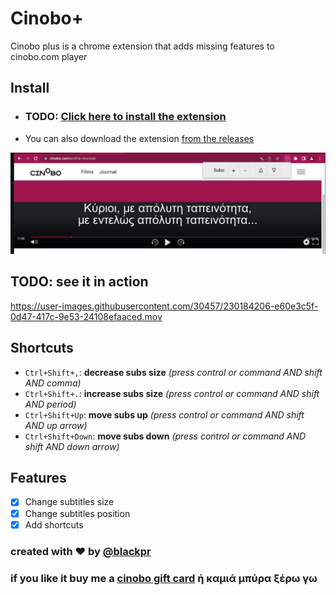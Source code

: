 # Cinobo+

Cinobo plus is a chrome extension that adds missing features to cinobo.com player

## Install

- ### TODO: [Click here to install the extension](#todo)
- You can also download the extension [from the releases](https://github.com/blackpr/cinobo-plus-chrome/releases)

![screenshot](./screenshots/subs-screenshot.jpg)

## TODO: see it in action
https://user-images.githubusercontent.com/30457/230184206-e60e3c5f-0d47-417c-9e53-24108efaaced.mov


## Shortcuts

- `Ctrl+Shift+,`: **decrease subs size** _(press control or command AND shift AND comma)_
- `Ctrl+Shift+.`: **increase subs size** _(press control or command AND shift AND period)_
- `Ctrl+Shift+Up`: **move subs up** _(press control or command AND shift AND up arrow)_
- `Ctrl+Shift+Down`: **move subs down** _(press control or command AND shift AND down arrow)_

## Features

- [x] Change subtitles size
- [x] Change subtitles position
- [x] Add shortcuts

### created with ❤️ by [@blackpr](https://twitter.com/blackpr)

### if you like it buy me a [cinobo gift card](https://cinobo.com/gift-card) ή καμιά μπύρα ξέρω γω
